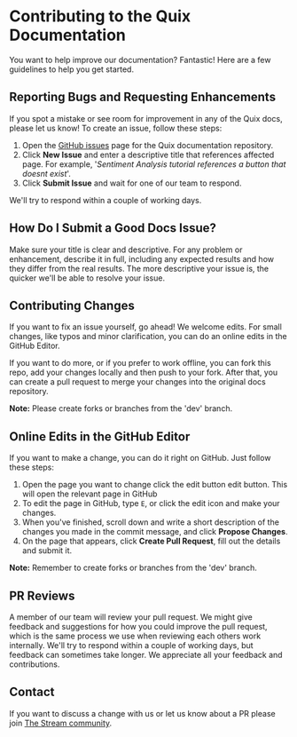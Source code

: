 # Contributing to the Quix Documentation

You want to help improve our documentation? Fantastic! Here are a few guidelines to help you get started.

## Reporting Bugs and Requesting Enhancements

If you spot a mistake or see room for improvement in any of the Quix docs, please let us know! To create an issue, follow these steps:

1. Open the [GitHub issues](https://github.com/quixio/quix-docs/issues) page for the Quix documentation repository.
2. Click **New Issue** and enter a descriptive title that references affected page.
   For example, '_Sentiment Analysis tutorial references a button that doesnt exist_'.
3. Click **Submit Issue** and wait for one of our team to respond.

We'll try to respond within a couple of working days.


## How Do I Submit a Good Docs Issue?

Make sure your title is clear and descriptive. For any problem or enhancement, describe it in full, including any expected results and how they differ from the real results. The more descriptive your issue is, the quicker we'll be able to resolve your issue.

## Contributing Changes

If you want to fix an issue yourself, go ahead! We welcome edits. For small changes, like typos and minor clarification, you can do an online edits in the GitHub Editor. 

If you want to do more, or if you prefer to work offline, you can fork this repo, add your changes locally and then push to your fork. After that, you can create a pull request to merge your changes into the original docs repository.

**Note:** Please create forks or branches from the 'dev' branch.

## Online Edits in the GitHub Editor

If you want to make a change, you can do it right on GitHub. Just follow these steps:

1. Open the page you want to change click the edit button edit button.
This will open the relevant page in GitHub
2. To edit the page in GitHub, type `E`, or click the edit icon and make your changes.
3. When you've finished, scroll down and write a short description of the changes you made in the commit message, and click **Propose Changes**.
4. On the page that appears, click **Create Pull Request**, fill out the details and submit it.

**Note:** Remember to create forks or branches from the 'dev' branch.

## PR Reviews

A member of our team will review your pull request. We might give feedback and suggestions for how you could improve the pull request, which is the same process we use when reviewing each others work internally. We'll try to respond within a couple of working days, but feedback can sometimes take longer. We appreciate all your feedback and contributions.

## Contact

If you want to discuss a change with us or let us know about a PR please join [The Stream community](https://quix.io/slack-invite?_ga=2.132866574.1283274496.1668680959-1575601866.1664365365).
